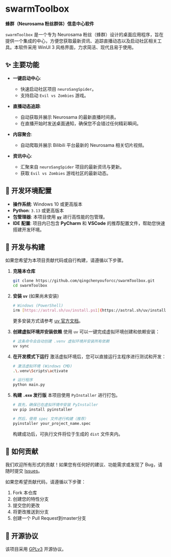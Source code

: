 # swarmToolbox

**蜂群（Neurosama 粉丝群体）信息中心软件**

`swarmToolbox` 是一个专为 Neurosama 粉丝（蜂群）设计的桌面应用程序，旨在提供一个集成的中心，方便您获取最新资讯、追踪直播动态以及启动社区相关工具。本软件采用 WinUI 3 风格界面，力求简洁、现代且易于使用。

## ✨ 主要功能

* **一键启动中心**:
  * 快速启动社区项目 `neuroSangSpider`。
  * 支持启动 `Evil vs Zombies` 游戏。

* **直播动态追踪**:
  * 自动获取并展示 Neurosama 的最新直播时间表。
  * 在直播开始时发送桌面通知，确保您不会错过任何精彩瞬间。

* **内容聚合**:
  * 自动爬取并展示 Bilibili 平台最新的 Neurosama 相关切片视频。

* **资讯中心**:
  * 汇聚来自 `neuroSangSpider` 项目的最新资讯与更新。
  * 获取 `Evil vs Zombies` 游戏社区的最新动态。

## 🔧 开发环境配置

* **操作系统**: Windows 10 或更高版本
* **Python**: `3.13` 或更高版本
* **包管理器**: 本项目使用 [**`uv`**](https://github.com/astral-sh/uv) 进行高性能的包管理。
* **IDE 配置**: 项目内已包含 **PyCharm** 和 **VSCode** 的推荐配置文件，帮助您快速搭建开发环境。

## 🚀 开发与构建

如果您希望为本项目贡献代码或自行构建，请遵循以下步骤。

1.  **克隆本仓库**
    ```bash
    git clone https://github.com/qingchenyouforcc/swarmToolbox.git
    cd swarmToolbox
    ```

2.  **安装 `uv`** (如果尚未安装)
    ```bash
    # Windows (PowerShell)
    irm [https://astral.sh/uv/install.ps1](https://astral.sh/uv/install.ps1) | iex
    ```
    更多安装方式请参考 [uv 官方文档](https://github.com/astral-sh/uv#installation)。

3.  **创建虚拟环境并安装依赖**
    使用 `uv` 可以一键完成虚拟环境创建和依赖安装：
    ```bash
    # 这条命令会自动创建 .venv 虚拟环境并安装所有依赖
    uv sync
    ```

4.  **在开发模式下运行**
    激活虚拟环境后，您可以直接运行主程序进行测试和开发：
    ```bash
    # 激活虚拟环境 (Windows CMD)
    .\.venv\Scripts\activate

    # 运行程序
    python main.py
    ```

5.  **构建 `.exe` 发行版**
    本项目使用 `PyInstaller` 进行打包。
    ```bash
    # 首先，确保已在虚拟环境中安装 PyInstaller
    uv pip install pyinstaller

    # 然后，使用 spec 文件进行构建（推荐）
    pyinstaller your_project_name.spec
    ```
    构建成功后，可执行文件将位于生成的 `dist` 文件夹内。

## 🤝 如何贡献

我们欢迎所有形式的贡献！如果您有任何好的建议、功能需求或发现了 Bug，请随时提交 [Issues](https://github.com/qingchenyouforcc/swarmToolbox/issues)。

如果您希望贡献代码，请遵循以下步骤：

1.  Fork 本仓库
2.  创建您的特性分支
3.  提交您的更改
4.  将更改推送到分支
5.  创建一个 Pull Request到master分支

## 📄 开源协议

该项目采用 [GPLv3](https://www.gnu.org/licenses/gpl-3.0.html) 开源协议。